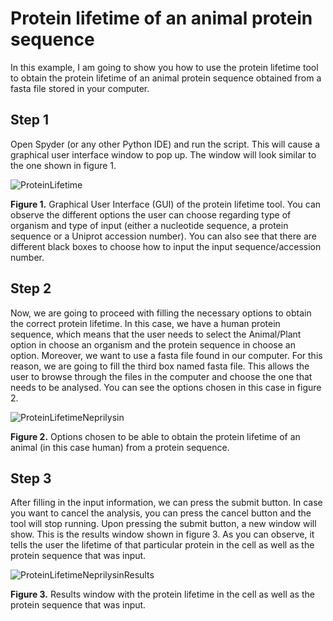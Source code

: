 # Protein lifetime of an animal protein sequence

In this example, I am going to show you how to use the protein lifetime tool to obtain the protein lifetime of an animal protein sequence obtained from a fasta file stored in your computer.

## Step 1

Open Spyder (or any other Python IDE) and run the script. This will cause a graphical user interface window to pop up. The window will look similar to the one shown in figure 1.

![ProteinLifetime](https://user-images.githubusercontent.com/70640998/111024653-3fba0280-83e0-11eb-858e-6c485913f7b5.jpg)

**Figure 1.** Graphical User Interface (GUI) of the protein lifetime tool. You can observe the different options the user can choose regarding type of organism and type of input (either a nucleotide sequence, a protein sequence or a Uniprot accession number). You can also see that there are different black boxes to choose how to input the input sequence/accession number.

## Step 2

Now, we are going to proceed with filling the necessary options to obtain the correct protein lifetime. In this case, we have a human protein sequence, which means that the user needs to select the Animal/Plant option in choose an organism and the protein sequence in choose an option. Moreover, we want to use a fasta file found in our computer. For this reason, we are going to fill the third box named fasta file. This allows the user to browse through the files in the computer and choose the one that needs to be analysed. You can see the options chosen in this case in figure 2.

![ProteinLifetimeNeprilysin](https://user-images.githubusercontent.com/70640998/111025208-f1f2c980-83e2-11eb-9b34-d1678f0cf731.jpg)

**Figure 2.** Options chosen to be able to obtain the protein lifetime of an animal (in this case human) from a protein sequence.

## Step 3

After filling in the input information, we can press the submit button. In case you want to cancel the analysis, you can press the cancel button and the tool will stop running. Upon pressing the submit button, a new window will show. This is the results window shown in figure 3. As you can observe, it tells the user the lifetime of that particular protein in the cell as well as the protein sequence that was input.

![ProteinLifetimeNeprilysinResults](https://user-images.githubusercontent.com/70640998/111025218-fe772200-83e2-11eb-955c-dff2b24274b4.jpg)

**Figure 3.** Results window with the protein lifetime in the cell as well as the protein sequence that was input.
